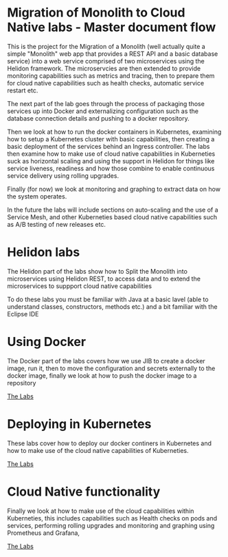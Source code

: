 # Migration of Monolith to Cloud Native labs - Master document flow

This is the project for the Migration of a Monolith (well actually quite a simple "Monolith" web app that provides a REST API and a basic database service) into a web service comprised of two microservices using the Helidon framework. The microservcies are then extended to provide monitoring capabilities such as metrics and tracing, then to prepare them for cloud native capabilities such as health checks, automatic service restart etc.

The next part of the lab goes through the process of packaging those services up into Docker and externalizing configuration such as the database connection details and pushing to a docker repository.

Then we look at how to run the docker containers in Kubernetes, examining how to setup a Kubernetes cluster with basic capabilities, then creating a basic deployment of the services behind an Ingress controller. The labs then examine how to make use of cloud native capabilities in Kuberneties suck as horizontal scaling and using the support in Helidon for things like service liveness, readiness and how those combine to enable continuous service delivery using rolling upgrades. 

Finally (for now) we look at monitoring and graphing to extract data on how the system operates.

In the future the labs will include sections on auto-scaling and the use of a Service Mesh, and other Kuberneties based cloud native capabilities such as A/B testing of new releases etc.

# Helidon labs
The Helidon part of the labs show how to Split the Monolith into microservices using Helidon REST, to access data and to extend the microservices to suppport cloud native capabilities

To do these labs you must be familiar with Java at a basic lavel (able to understand classes, constructors, methods etc.) and a bit familiar with the Eclipse IDE

# Using Docker
The Docker part of the labs covers how we use JIB to create a docker image, run it, then to move the configuration and secrets externally to the docker image, finally we look at how to push the docker image to a repository

[The Labs](Docker/DockerLabs.md)

# Deploying in Kubernetes
These labs cover how to deploy our docker continers in Kubernetes and how to make use of the cloud native capabilities of Kuberneties.

[The Labs](Kubernetes/Kubernetes-labs.md)

# Cloud Native functionality
Finally we look at how to make use of the cloud capabilities within Kuberneties, this includes capabilities such as Health checks on pods and services, performing rolling upgrades and monitoring and graphing using Prometheus and Grafana, 


[The Labs](Kubernetes/KubernetiesCloudNativeLabs.md)